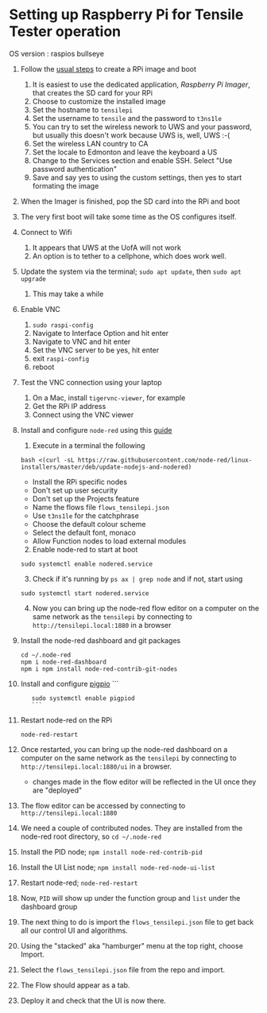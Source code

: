 # Setting up Raspberry Pi for Tensile Tester operation
OS version : raspios bullseye

1. Follow the [usual steps](https://www.raspberrypi.com/software/) to create a RPi image and boot
	1. It is easiest to use the dedicated application, *Raspberry Pi Imager*, that creates the SD card for your RPi
	2. Choose to customize the installed image
	3. Set the hostname to `tensilepi` 
	4. Set the username to `tensile` and the password to `t3ns1le`
	5. You can try to set the wireless nework to UWS and your password, but usually this doesn't work because UWS is, well, UWS :-(
	6. Set the wireless LAN country to CA
	7. Set the locale to Edmonton and leave the keyboard a US
	8. Change to the Services section and enable SSH. Select "Use password authentication"
	9. Save and say yes to using the custom settings, then yes to start formating the image
2. When the Imager is finished, pop the SD card into the RPi and boot
3. The very first boot will take some time as the OS configures itself.
4. Connect to Wifi
	1. It appears that UWS at the UofA will not work
	2. An option is to tether to a cellphone, which does work well.
5. Update the system via the terminal; `sudo apt update`, then `sudo apt upgrade`
	1. This may take a while
6. Enable VNC
	1. `sudo raspi-config`
	2. Navigate to Interface Option and hit enter
	3. Navigate to VNC and hit enter
	4. Set the VNC server to be yes, hit enter
	5. exit `raspi-config`
	6. reboot
7.  Test the VNC connection using your laptop
	1.  On a Mac, install `tigervnc-viewer`, for example
	2.  Get the RPi IP address
	3.  Connect using the VNC viewer
8. Install and configure `node-red` using this [guide](https://nodered.org/docs/getting-started/raspberrypi) 
	1. Execute in a terminal the following
     
	  ```
	  bash <(curl -sL https://raw.githubusercontent.com/node-red/linux-installers/master/deb/update-nodejs-and-nodered)
	  ```
	  * Install the RPi specific nodes
	  * Don't set up user security
	  * Don't set up the Projects feature
	  * Name the flows file `flows_tensilepi.json`
	  * Use `t3ns1le` for the catchphrase
	  * Choose the default colour scheme
	  * Select the default font, monaco
	  * Allow Function nodes to load external modules

	2. Enable node-red to start at boot
      ```
      sudo systemctl enable nodered.service
      ```
	3. Check if it's running by `ps ax | grep node` and if not, start using
      ```
      sudo systemctl start nodered.service
	  ```
	4. Now you can bring up the node-red flow editor on a computer on the same network as the `tensilepi` by connecting to `http://tensilepi.local:1880` in a browser
10. Install the node-red dashboard and git packages
      ```
      cd ~/.node-red
      npm i node-red-dashboard
      npm i npm install node-red-contrib-git-nodes
      ```
11. Install and configure [pigpio](https://gist.github.com/tstellanova/8b1fb350a148eace6541b5fbd2c021ca)
           ```
		   
		   sudo systemctl enable pigpiod
		   ```
12. Restart node-red on the RPi
      ```
      node-red-restart
      ```
13. Once restarted, you can bring up the node-red dashboard on a computer on the same network as the `tensilepi` by connecting to `http://tensilepi.local:1880/ui` in a browser.
    * changes made in the flow editor will be reflected in the UI once they are "deployed"
14. The flow editor can be accessed by connecting to `http://tensilepi.local:1880`
15. We need a couple of contributed nodes. They are installed from the node-red root directory, so `cd ~/.node-red`
16. Install the PID node; `npm install node-red-contrib-pid`
17. Install the UI List node; `npm install node-red-node-ui-list`
18. Restart node-red; `node-red-restart`
19. Now, `PID` will show up under the function group and `list` under the dashboard group
20. The next thing to do is import the `flows_tensilepi.json` file to get back all our control UI and algorithms.
21. Using the "stacked" aka "hamburger" menu at the top right, choose Import.
22. Select the `flows_tensilepi.json` file from the repo and import.
23. The Flow should appear as a tab. 
24. Deploy it and check that the UI is now there.
  
